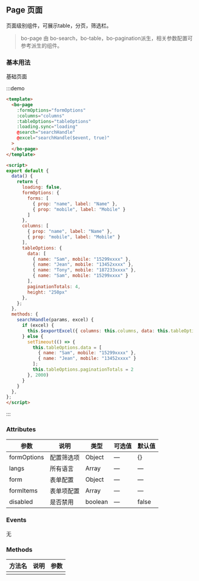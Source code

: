 ## Page 页面
页面级别组件，可展示table，分页，筛选栏。

> bo-page 由 bo-search，bo-table，bo-pagination派生，相关参数配置可参考派生的组件。

### 基本用法

基础页面

:::demo 

```html
<template>
  <bo-page
    :formOptions="formOptions"
    :columns="columns"
    :tableOptions="tableOptions"
    :loading.sync="loading"
    @search="searchHandle"
    @excel="searchHandle($event, true)"
  >
  </bo-page>
</template>

<script>
export default {
  data() {
    return {
      loading: false,
      formOptions: {
        forms: [
          { prop: "name", label: "Name" },
          { prop: "mobile", label: "Mobile" }
        ]
      },
      columns: [
        { prop: "name", label: "Name" },
        { prop: "mobile", label: "Mobile" }
      ],
      tableOptions: {
        data: [
          { name: "Sam", mobile: "15299xxxx" },
          { name: "Jean", mobile: "13452xxxx" },
          { name: "Tony", mobile: "187233xxxx" },
          { name: "Sam", mobile: "15299xxxx" }
        ],
        paginationTotals: 4,
        height: "250px"
      },
    };
  },
  methods: {
    searchHandle(params, excel) {
      if (excel) {
        this.$exportExcel({ columns: this.columns, data: this.tableOptions.data })
      } else {
        setTimeout(() => {
          this.tableOptions.data = [
            { name: "Sam", mobile: "15299xxxx" },
            { name: "Jean", mobile: "13452xxxx" }
          ];
          this.tableOptions.paginationTotals = 2
        }, 2000)
      }
    }
  },
};
</script>

```
:::

### Attributes

| 参数            | 说明       | 类型    | 可选值 | 默认值     |
| --------------- | ---------- | ------- | ------ | ---------- |
| formOptions | 配置筛选项     | Object  | —      | {} |
| langs           | 所有语言   | Array   | —      | —          |
| form            | 表单配置   | Object  | —      | —          |
| formItems       | 表单项配置 | Array   | —      | —          |
| disabled        | 是否禁用   | boolean | —      | false      |

### Events
无

### Methods
| 方法名    | 说明         | 参数                    |
| --------- | ------------ | ----------------------- |
|  |  |  |